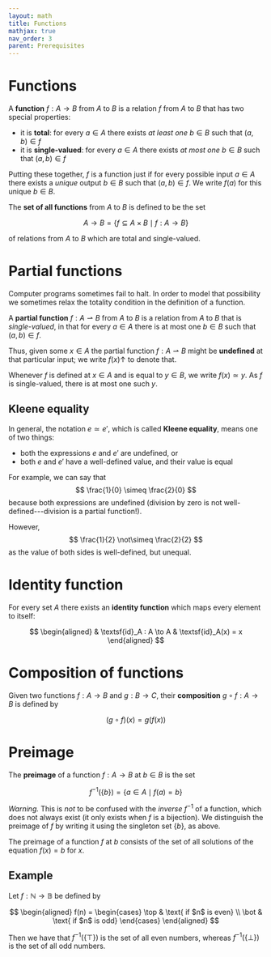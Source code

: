 ```yaml
---
layout: math
title: Functions
mathjax: true
nav_order: 3
parent: Prerequisites
---
```


# Functions

A __function__ $f : A \to B$ from $A$ to $B$ is a relation $f$ from $A$ to $B$ that
has two special properties:
  * it is __total__: for every $a \in A$ there exists _at least one_ $b \in B$ such that $(a, b) \in f$
  * it is __single-valued__: for every $a \in A$ there exists _at most one_ $b \in B$ such that $(a, b) \in f$

Putting these together, $f$ is a function just if for every possible input $a
\in A$ there exists a _unique_ output $b \in B$ such that $(a, b) \in f$. We
write $f(a)$ for this unique $b \in B$.

The __set of all functions__ from $A$ to $B$ is defined to be the set

$$
  A \to B = \{ f \subseteq A \times B \mid f : A \to B \}
$$

of relations from $A$ to $B$ which are total and single-valued.
# Partial functions

Computer programs sometimes fail to halt. In order to model that possibility
we sometimes relax the totality condition in the definition of a function.

A __partial function__ $f : A ⇀ B$ from $A$ to $B$ is a relation from $A$ to
$B$ that is _single-valued_, in that for every $a \in A$ there is at most one
$b \in B$ such that $(a, b) \in f$.

Thus, given some $x \in A$ the partial function $f : A ⇀ B$ might be
__undefined__ at that particular input; we write $f(x) \uparrow$ to denote
that.

Whenever $f$ is defined at $x \in A$ and is equal to $y \in B$, we write
$f(x) \simeq y$. As $f$ is single-valued, there is at most one such $y$.

## Kleene equality

In general, the notation $e \simeq e'$, which is called __Kleene equality__,
means one of two things:
* both the expressions $e$ and $e'$ are undefined, or
* both $e$ and $e'$ have a well-defined value, and their value is equal

For example, we can say that
$$
\frac{1}{0} \simeq \frac{2}{0}
$$
because both expressions are undefined (division by zero is not
well-defined---division is a partial function!).

However,
$$
\frac{1}{2} \not\simeq \frac{2}{2}
$$
as the value of both sides is well-defined, but unequal.

# Identity function

For every set $A$ there exists an __identity function__ which maps every
element to itself:

$$
\begin{aligned}
  & \textsf{id}_A : A \to A
  & \textsf{id}_A(x) = x
\end{aligned}
$$

# Composition of functions

Given two functions $f : A \to B$ and $g : B \to C$, their __composition__ $g
\circ f : A \to B$ is defined by

$$
  (g \circ f)(x) = g(f(x))
$$

# Preimage

The __preimage__ of a function $f : A \to B$ at $b \in B$ is the set

$$
  f^{-1}(\{ b \}) = \{ a \in A \mid f(a) = b \}
$$

*Warning.* This is _not_ to be confused with the _inverse_ $f^{-1}$ of a
function, which does not always exist (it only exists when $f$ is a
bijection). We distinguish the preimage of $f$ by writing it using the
singleton set $\{ b \}$, as above.

The preimage of a function $f$ at $b$ consists of the set of all solutions of
the equation $f(x) = b$ for $x$.

## Example

Let $f : \mathbb{N} \to \mathbb{B}$ be defined by

$$
  \begin{aligned}
    f(n) = \begin{cases}
      \top & \text{ if $n$ is even} \\
      \bot & \text{ if $n$ is odd}
    \end{cases}
  \end{aligned}
$$

Then we have that $f^{-1}(\{ \top \})$ is the set of all even numbers,
whereas $f^{-1}(\{ \bot \})$ is the set of all odd numbers.